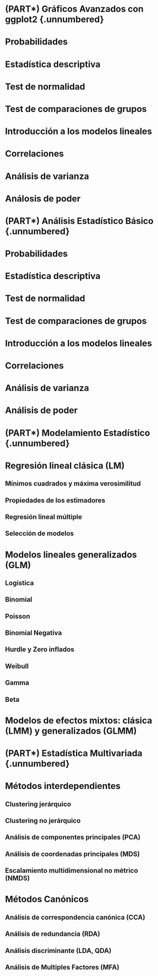 
# (PART\*) Gráficos Avanzados con ggplot2 {.unnumbered}

# **Probabilidades**
# **Estadística descriptiva**
# **Test de normalidad**
# **Test de comparaciones de grupos**
# **Introducción a los modelos lineales**
# **Correlaciones**
# **Análisis de varianza**
# **Análosis de poder**

# (PART\*) Análisis Estadístico Básico {.unnumbered}

# **Probabilidades**
# **Estadística descriptiva**
# **Test de normalidad**
# **Test de comparaciones de grupos**
# **Introducción a los modelos lineales**
# **Correlaciones**
# **Análisis de varianza**
# **Análisis de poder**


# (PART\*) Modelamiento Estadístico {.unnumbered}

# **Regresión lineal clásica (LM)**
## Mínimos cuadrados y máxima verosimilitud
## Propiedades de los estimadores
## Regresión lineal múltiple
## Selección de modelos

# **Modelos lineales generalizados (GLM)**
## Logística
## Binomial
## Poisson
## Binomial Negativa
## Hurdle y Zero inflados
## Weibull
## Gamma
## Beta

# **Modelos de efectos mixtos: clásica (LMM) y generalizados (GLMM)**

# (PART\*) Estadística Multivariada {.unnumbered}

# **Métodos interdependientes**
## Clustering jerárquico
## Clustering no jerárquico
## Análisis de componentes principales (PCA)
## Análisis de coordenadas principales (MDS)
## Escalamiento multidimensional no métrico (NMDS)


# **Métodos Canónicos**
## Análisis de correspondencia canónica (CCA)
## Análisis de redundancia (RDA)
## Análisis discriminante (LDA, QDA)
## Análisis de Multiples Factores (MFA)

